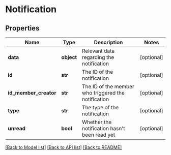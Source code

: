 # Notification

## Properties
Name | Type | Description | Notes
------------ | ------------- | ------------- | -------------
**data** | **object** | Relevant data regarding the notification | [optional] 
**id** | **str** | The ID of the notification | [optional] 
**id_member_creator** | **str** | The ID of the member who triggered the notification | [optional] 
**type** | **str** | The type of the notification | [optional] 
**unread** | **bool** | Whether the notification hasn&#39;t been read yet | [optional] 

[[Back to Model list]](../README.md#documentation-for-models) [[Back to API list]](../README.md#documentation-for-api-endpoints) [[Back to README]](../README.md)



